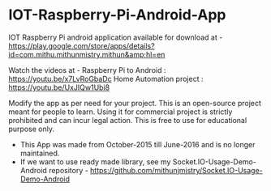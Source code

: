 # IOT-Raspberry-Pi-Android-App
IOT Raspberry Pi android application available for download at - https://play.google.com/store/apps/details?id=com.mithu.mithunmistry.mithun&amp;hl=en

Watch the videos at - 
Raspberry Pi to Android : https://youtu.be/x7LvRoGbaDc
Home Automation project : https://youtu.be/UxJIQw1Ubi8

Modify the app as per need for your project. This is an open-source project meant for people to learn. Using it for commercial project is
strictly prohibited and can incur legal action. This is free to use for educational purpose only.

* This App was made from October-2015 till June-2016 and is no longer maintained.
* If we want to use ready made library, see my Socket.IO-Usage-Demo-Android repository - https://github.com/mithunjmistry/Socket.IO-Usage-Demo-Android
